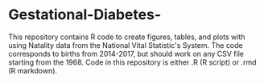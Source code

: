 # Gestational-Diabetes-
This repository contains R code to create figures, tables, and plots with using Natality data from the National Vital Statistic's System. The code corresponds to births from 2014-2017, but should work on any CSV file starting from the 1968.  Code in this repository is either .R (R script) or .rmd (R markdown).
